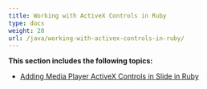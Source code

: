 ```yaml
---
title: Working with ActiveX Controls in Ruby
type: docs
weight: 20
url: /java/working-with-activex-controls-in-ruby/
---
```


**This section includes the following topics:**

- [Adding Media Player ActiveX Controls in Slide in Ruby](/slides/java/adding-media-player-activex-controls-in-slide-in-ruby-html/)
